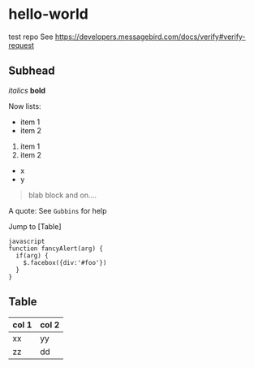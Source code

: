 # hello-world
test repo
See https://developers.messagebird.com/docs/verify#verify-request

## Subhead
_italics_
__bold__

Now lists:
* item 1
* item 2

1. item 1
2. item 2
  - x
  - y

> blab block
> and on....

A quote:
See `Gubbins` for help

Jump to [Table]

````
javascript
function fancyAlert(arg) {
  if(arg) {
    $.facebox({div:'#foo'})
  }
}
````
## Table

col 1 | col 2
------|--------
xx | yy
zz | dd

